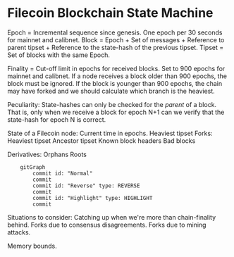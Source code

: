 # Filecoin Blockchain State Machine

Epoch = Incremental sequence since genesis. One epoch per 30 seconds for mainnet and calibnet.
Block = Epoch + Set of messages + Reference to parent tipset + Reference to the state-hash of the previous tipset.
Tipset = Set of blocks with the same Epoch.

Finality = Cut-off limit in epochs for received blocks. Set to 900 epochs for mainnet and calibnet. If a node receives a block older than 900 epochs, the block must be ignored. If the block is younger than 900 epochs, the chain may have forked and we should calculate which branch is the heaviest.

Peculiarity: State-hashes can only be checked for the _parent_ of a block. That is, only when we receive a block for epoch N+1 can we verify that the state-hash for epoch N is correct.

State of a Filecoin node:
    Current time in epochs.
    Heaviest tipset
    Forks:
        Heaviest tipset
        Ancestor tipset
    Known block headers
    Bad blocks

Derivatives:
    Orphans
    Roots

```mermaid
    gitGraph
        commit id: "Normal"
        commit
        commit id: "Reverse" type: REVERSE
        commit
        commit id: "Highlight" type: HIGHLIGHT
        commit
```

Situations to consider:
    Catching up when we're more than chain-finality behind.
    Forks due to consensus disagreements.
    Forks due to mining attacks.

Memory bounds.
